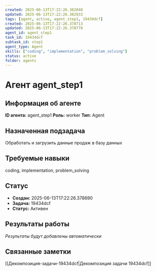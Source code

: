 ```yaml
---
created: 2025-06-13T17:22:26.382848
updated: 2025-06-13T17:22:26.382933
tags: [agent, active, agent_step1, 19434dcf]
created: 2025-06-13T17:22:26.378713
updated: 2025-06-13T17:22:26.378778
agent_id: agent_step1
task_id: 19434dcf
subtask_id: step1
agent_type: Agent
skills: ["coding", "implementation", "problem_solving"]
status: active
folder: agents
---
```


# Агент agent_step1

## Информация об агенте

**ID агента:** agent_step1
**Роль:** worker
**Тип:** Agent

## Назначенная подзадача
Обработать и загрузить данные продаж в базу данных

## Требуемые навыки
coding, implementation, problem_solving

## Статус
- **Создан:** 2025-06-13T17:22:26.378690
- **Задача:** 19434dcf
- **Статус:** Активен

## Результаты работы
*Результаты будут добавлены автоматически*

## Связанные заметки

[[Декомпозиция-задачи-19434dcf|Декомпозиция задачи 19434dcf]]